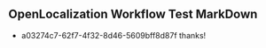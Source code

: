 ## OpenLocalization Workflow Test MarkDown
* a03274c7-62f7-4f32-8d46-5609bff8d87f 
thanks!<!--HONumber=Mar16_HO4-->
